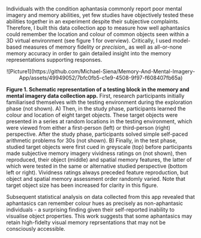 Individuals with the condition aphantasia commonly report poor mental imagery and memory abilities, yet few studies have objectively tested these abilities together in an experiment despite their subjective complaints. 
Therefore, I built this data collection app to measure how well aphantasics could remember the location and colour of common objects seen within a 3D virtual environment (see figure 1 for overview). Critically, I used
model-based measures of memory fidelity or _precision__ as well as all-or-none memory accuracy in order to gain detailed insight into the memory representations supporting responses.

  <p align="center">
     ![Picture1](https://github.com/Michael-Siena/Memory-And-Mental-Imagery-App/assets/49949052/7bfc0fb5-c1e9-4508-9f97-f608407fb65a)
  </p>

**Figure 1. Schematic representation of a testing block in the memory and mental imagery data collection app.**
First, research participants initially familiarised themselves with the testing environment during the exploration phase (not shown). A) Then, in the study phase, participants learned the colour and location 
of eight target objects. These target objects were presented in a series at random locations in the testing environment, which were viewed from either a first-person (left) or third-person (right) perspective. 
After the study phase, participants solved simple self-paced arithmetic problems for 30s (not shown). B) Finally, in the test phase, studied target objects were first cued in greyscale (top) before participants 
made subjective memory imagery vividness ratings on (not shown), then reproduced, their object (middle) and spatial memory features, the latter of which were tested in the same or alternative studied perspective 
(bottom left or right). Vividness ratings always preceded feature reproduction, but object and spatial memory assessment order randomly varied. Note that target object size has been increased for clarity in this 
figure.

Subsequent statistical analysis on data collected from this app revealed that aphantasics can remember colour hues as precisely as non-aphantasic individuals - a surprising finding given their self-reported inability 
to visualise object properties. This work suggests that some aphantasics may retain high-fidelty visual memory reprsentations that may not be consciously accessible. 
